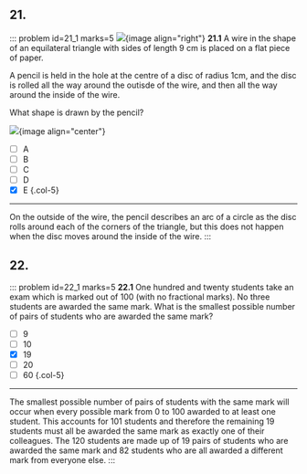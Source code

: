
## 21.

::: problem id=21_1 marks=5
![](/resources/2000-imc/21-wire.jpg){image align="right"}
__21.1__ A wire in the shape of an equilateral triangle with sides of length 9 cm is placed on a flat piece of paper.  

A pencil is held in the hole at the centre of a disc of radius 1cm, and the disc is rolled all the way around the outisde of the wire, and then all the way around the inside of the wire.  

What shape is drawn by the pencil?

![](/resources/2000-imc/21-wire-options.jpg){image align="center"}

* [ ] A
* [ ] B
* [ ] C
* [ ] D
* [x] E
{.col-5}

---

On the outside of the wire, the pencil describes an arc of a circle as the disc rolls around each of the corners of the triangle, but this does not happen when the disc moves around the inside of the wire.
:::


## 22.

::: problem id=22_1 marks=5
__22.1__ One hundred and twenty students take an exam which is marked out of 100 (with no fractional marks). No three students are awarded the same mark. What is the smallest possible number of pairs of students who are awarded the same mark?

* [ ] 9
* [ ] 10
* [x] 19
* [ ] 20
* [ ] 60
{.col-5}

---

The smallest possible number of pairs of students with the same mark will occur when every possible mark from 0 to 100 awarded to at least one student. This accounts for 101 students and therefore the remaining 19 students must all be awarded the same mark as exactly one of their colleagues. The 120 students are made up of 19 pairs of students who are awarded the same mark and 82 students who are all awarded a different mark from everyone else.
:::
